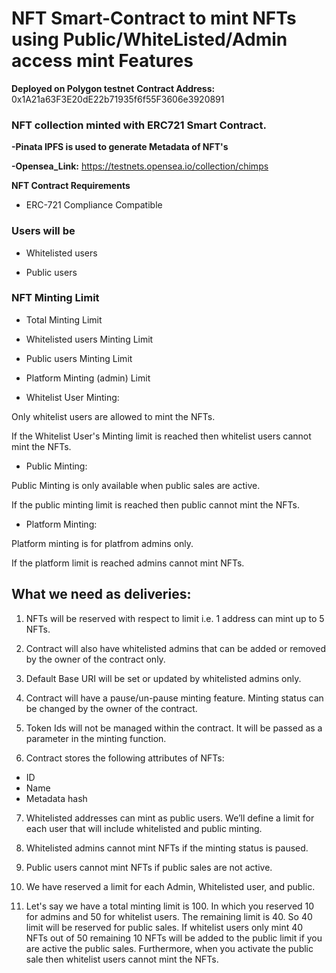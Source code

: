 # NFT Smart-Contract to mint NFTs using Public/WhiteListed/Admin access mint Features

**Deployed on Polygon testnet**
**Contract Address:** 0x1A21a63F3E20dE22b71935f6f55F3606e3920891

 ### NFT collection minted with ERC721 Smart Contract.
 **-Pinata IPFS is used to generate Metadata of NFT's**
 
  **-Opensea_Link:** https://testnets.opensea.io/collection/chimps

**NFT Contract Requirements**

- ERC-721 Compliance Compatible

### Users will be

- Whitelisted users

- Public users

### NFT  Minting Limit

- Total Minting Limit

- Whitelisted users Minting Limit

- Public users Minting Limit

- Platform Minting (admin) Limit
            
- Whitelist User Minting:

Only whitelist users are allowed to mint the NFTs.

If the Whitelist User's Minting limit is reached then whitelist users cannot mint the NFTs.

- Public Minting:

Public Minting is only available when public sales are active.

If the public minting limit is reached then public cannot mint the NFTs.

- Platform Minting:

Platform minting is for platfrom admins only.

If the platform limit is reached admins cannot mint NFTs.

## What we need as deliveries:

1. NFTs will be reserved with respect to limit i.e. 1 address can mint up to 5 NFTs.

2. Contract will also have whitelisted admins that can be added or removed by the owner of the contract only.

3. Default Base URI will be set or updated by whitelisted admins only.

4. Contract will have a pause/un-pause minting feature. Minting status can be changed by the owner of the contract.

5. Token Ids will not be managed within the contract. It will be passed as a parameter in the minting function.

6. Contract stores the following attributes of NFTs:

- ID
- Name
- Metadata hash

7. Whitelisted addresses can mint as public users. We’ll define a limit for each user that will include whitelisted and public minting.

8. Whitelisted admins cannot mint NFTs if the minting status is paused.

9. Public users cannot mint NFTs if public sales are not active.

10. We have reserved a limit for each Admin, Whitelisted user, and public.

11. Let's say we have a total minting limit is 100. In which you reserved 10 for admins and 50 for whitelist users. The remaining limit is 40. So 40 limit will be reserved for public sales. If whitelist users only mint 40 NFTs out of 50 remaining 10 NFTs will be added to the public limit if you are active the public sales. Furthermore, when you activate the public sale then whitelist users cannot mint the NFTs.   
